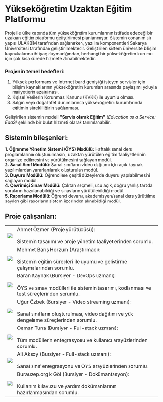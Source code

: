 # Yükseköğretim Uzaktan Eğitim Platformu

Proje ile ülke çapında tüm yükseköğretim kurumlarının istifade edeceği bir uzaktan eğitim platformu geliştirilmesi planlanmıştır. Sistemin donanım alt yapısı ULAKBİM tarafından sağlanırken, yazılım komponentleri Sakarya Üniversitesi tarafından geliştirilmektedir. Geliştirilen sistem üniversite bilişim kaynakalarına ihtiyaç duymadığından, herhangi bir yükseköğretim kurumu için çok kısa sürede hizmete alınabilmektedir. <br>

### Projenin temel hedefleri:<br> 
1. Yüksek performans ve Internet band genişliği isteyen servisler için bilişim kaynaklarının yükseköğretim kurumları arasında paylaşımı yoluyla maliyetlerin azaltılması. <br>
2. Kişisel Verilerin Korunması Kanunu (KVKK) ile uyumlu olması. <br>
3. Salgın veya doğal afet durumlarında yükseköğretim kurumlarında eğitimin sürekliliğinin sağlanması.<br>

Geliştirilen sistemin modeli **"Servis olarak Eğitim"** _(Education as a Service: EaaS)_ şeklinde bir bulut hizmeti olarak tanımlanabilir.

## Sistemin bileşenleri:
**1. Öğrenme Yönetim Sistemi (ÖYS) Modülü:** Haftalık sanal ders programlarının oluşturulmasını, uzaktan yürütülen eğitim faaliyetlerinin organize edilmesini ve yürütülmesini sağlayan modül.<br>
**2. Sanal Sınıf Modülü:** Sanal sınıfların video dağıtımı için açık kaynak yazılımlardan yararlanılarak oluşturulan modül.<br>
**3. Duyuru Modülü:** Öğrencilere çeşitli düzeylerde duyuru yapılabilmesini sağlayan modül.<br>
**4. Çevrimiçi Sınav Modülü:** Çoktan seçmeli, ucu açık, doğru yanlış tarzda soruların hazırlanabildiği ve sınavların yürütülebildiği modül.<br>
**5. Raporlama Modülü:** Öğrenci devamı, akademisyen/sanal ders yürütülme sayıları gibi raporların sistem üzerinden alınabildiği modül.<br>

## Proje çalışanları:
<table style="width:100%">
  <tr>
    <td><img src="http://fotograf.sabis.sakarya.edu.tr/Fotograf/91ec7cc107fcd02a0e6e0afb6dc8a454"></td>
    <td style="text-align:left">Ahmet Özmen (Proje yürütücüsü):<br><br>Sistemin tasarımı ve proje yönetim faaliyetlerinden sorumlu.</td>
  </tr>
   <tr>
    <td><img src="http://fotograf.sabis.sakarya.edu.tr/Fotograf/238b0472bfe4b8703b63415eb7926ce3"></td>
    <td style="text-align:left">Mehmet Barış Horzum (Araştırmacı):<br><br>Sistemin eğitim süreçleri ile uyumu ve geliştirme çalışmalarından sorumlu.</td>
  </tr>
  <tr>
    <td><img src="http://fotograf.sabis.sakarya.edu.tr/Fotograf/edc1b6099551f8f1deb8947aa77e1175"></td>
    <td style="text-align:left">Baran Kaynak (Bursiyer - DevOps uzmanı):<br><br>ÖYS ve sınav modülleri ile sistemin tasarımı, kodlanması ve test süreçlerinden sorumlu.</td>
  </tr>
  <tr>
    <td><img src="http://fotograf.sabis.sakarya.edu.tr/Fotograf/6da30b0ed9b5a3b5b2c5e415e90b2a86"></td>
    <td style="text-align:left">Uğur Özbek (Bursiyer - Video streaming uzmanı):<br><br>Sanal sınıfların oluşturulması, video dağıtımı ve yük dengeleme süreçlerinden sorumlu.</td>
  </tr>
  <tr>
    <td><img src="http://fotograf.sabis.sakarya.edu.tr/Fotograf/fb87e2218d31fd76fa61f3855c775f36"></td>
    <td style="text-align:left">Osman Tuna (Bursiyer - Full-stack uzmanı): <br><br>Tüm modüllerin entegrasyonu ve kullanıcı arayüzlerinden sorumlu.</td>
  </tr>
  <tr>
    <td><img src="http://fotograf.sabis.sakarya.edu.tr/Fotograf/256e739d6cc48bdbe22988354c7efa7b"></td>
    <td style="text-align:left">Ali Aksoy (Bursiyer - Full-stack uzmanı):<br><br>Sanal sınıf entegrasyonu ve ÖYS arayüzlerinden sorumlu.</td>
  </tr>
  <tr>
    <td><img src="http://fotograf.sabis.sakarya.edu.tr/Fotograf/9930e971cee6ad63541b794662488558"></td>
    <td style="text-align:left">Burauzep.org
      k Göl (Bursiyer - Dokümantasyon):<br><br>Kullanım kılavuzu ve yardım dokümanlarının hazırlanmasından sorumlu.</td>
  </tr>
 </table>
